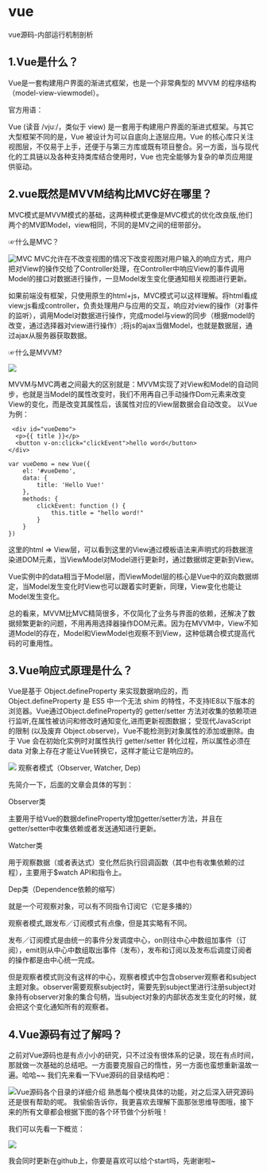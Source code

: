 # vue
vue源码-内部运行机制剖析
## 1.Vue是什么？

Vue是一套构建用户界面的渐进式框架，也是一个非常典型的 MVVM 的程序结构（model-view-viewmodel）。

官方用语：

Vue (读音 /vjuː/，类似于 view) 是一套用于构建用户界面的渐进式框架。与其它大型框架不同的是，Vue 被设计为可以自底向上逐层应用。Vue 的核心库只关注视图层，不仅易于上手，还便于与第三方库或既有项目整合。另一方面，当与现代化的工具链以及各种支持类库结合使用时，Vue 也完全能够为复杂的单页应用提供驱动。

## 2.vue既然是MVVM结构比MVC好在哪里？

MVC模式是MVVM模式的基础，这两种模式更像是MVC模式的优化改良版,他们两个的MV即Model，view相同，不同的是MV之间的纽带部分。

☞什么是MVC？

![MVC](https://user-gold-cdn.xitu.io/2018/9/30/1662b1e49467155c)
MVC允许在不改变视图的情况下改变视图对用户输入的响应方式，用户把对View的操作交给了Controller处理，在Controller中响应View的事件调用Model的接口对数据进行操作，一旦Model发生变化便通知相关视图进行更新。

如果前端没有框架，只使用原生的html+js，MVC模式可以这样理解。将html看成view;js看成controller，负责处理用户与应用的交互，响应对view的操作（对事件的监听），调用Model对数据进行操作，完成model与view的同步（根据model的改变，通过选择器对view进行操作）;将js的ajax当做Model，也就是数据层，通过ajax从服务器获取数据。

☞什么是MVVM?

![](https://user-gold-cdn.xitu.io/2018/9/30/1662b22d3691a0c3?w=375&h=270&f=png&s=12741)

 MVVM与MVC两者之间最大的区别就是：MVVM实现了对View和Model的自动同步，也就是当Model的属性改变时，我们不用再自己手动操作Dom元素来改变View的变化，而是改变其属性后，该属性对应的View层数据会自动改变。
 以Vue为例：

```
 <div id="vueDemo">
  <p>{{ title }}</p>
  <button v-on:click="clickEvent">hello word</button>
</div>
```

```
var vueDemo = new Vue({  
    el: '#vueDemo',  
    data: {    
        title: 'Hello Vue!'  
    },  
    methods: {    
        clickEvent: function () {      
            this.title = "hello word!"  
        }  
    }
})
```
这里的html => View层，可以看到这里的View通过模板语法来声明式的将数据渲染进DOM元素，当ViewModel对Model进行更新时，通过数据绑定更新到View。

Vue实例中的data相当于Model层，而ViewModel层的核心是Vue中的双向数据绑定，当Model发生变化时View也可以跟着实时更新，同理，View变化也能让Model发生变化。

总的看来，MVVM比MVC精简很多，不仅简化了业务与界面的依赖，还解决了数据频繁更新的问题，不用再用选择器操作DOM元素。因为在MVVM中，View不知道Model的存在，Model和ViewModel也观察不到View，这种低耦合模式提高代码的可重用性。

## 3.Vue响应式原理是什么？
Vue是基于 Object.defineProperty 来实现数据响应的，而 Object.defineProperty 是 ES5 中一个无法 shim 的特性，不支持IE8以下版本的浏览器。Vue通过Object.defineProperty的 getter/setter 方法对收集的依赖项进行监听,在属性被访问和修改时通知变化,进而更新视图数据；
受现代JavaScript 的限制 (以及废弃 Object.observe)，Vue不能检测到对象属性的添加或删除。由于 Vue 会在初始化实例时对属性执行 getter/setter 转化过程，所以属性必须在 data 对象上存在才能让Vue转换它，这样才能让它是响应的。

![](https://user-gold-cdn.xitu.io/2018/10/1/1662e8c2955ff0f3?w=1200&h=750&f=png&s=21308)
观察者模式（Observer, Watcher, Dep)

先简介一下，后面的文章会具体的写到：

Observer类

主要用于给Vue的数据defineProperty增加getter/setter方法，并且在getter/setter中收集依赖或者发送通知进行更新。

Watcher类

用于观察数据（或者表达式）变化然后执行回调函数（其中也有收集依赖的过程），主要用于$watch API和指令上。

Dep类（Dependence依赖的缩写）

就是一个可观察对象，可以有不同指令订阅它（它是多播的）

观察者模式,跟发布／订阅模式有点像，但是其实略有不同。

发布／订阅模式是由统一的事件分发调度中心，on则往中心中数组加事件（订阅），emit则从中心中数组取出事件（发布），发布和订阅以及发布后调度订阅者的操作都是由中心统一完成。

但是观察者模式则没有这样的中心，观察者模式中包含observer观察者和subject主题对象。observer需要观察subject时，需要先到subject里进行注册subject对象持有observer对象的集合句柄，当subject对象的内部状态发生变化的时候，就会把这个变化通知所有的观察者。

## 4.Vue源码有过了解吗？
之前对Vue源码也是有点小小的研究，只不过没有很体系的记录，现在有点时间，那就做一次基础的总结吧。一方面要克服自己的惰性，另一方面也蛮想重新温故一遍。哈哈~~
我们先来看一下Vue源码的目录结构吧：

![Vue源码各个目录的详细介绍](https://user-gold-cdn.xitu.io/2018/10/1/1662e9a04f663f99?w=1117&h=1333&f=png&s=249400)
熟悉每个模块具体的功能，对之后深入研究源码还是很有帮助的呢。
我偷偷告诉你，我更喜欢去理解下面那张思维导图哦，接下来的所有文章都会根据下图的各个环节做个分析哦！

我们可以先看一下概览：

![](https://user-gold-cdn.xitu.io/2018/4/24/162f6731bfc63083?w=1079&h=544&f=png&s=42486)

我会同时更新在github上，你要是喜欢可以给个start吗，先谢谢啦~
